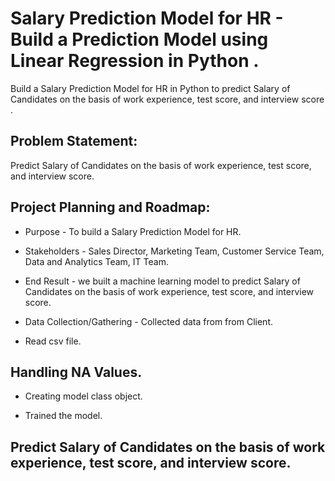# Salary Prediction Model for HR - Build a Prediction Model using Linear Regression in Python .

Build a Salary Prediction Model for HR in Python to predict Salary of Candidates on the basis of work experience, test score, and interview score .


## Problem Statement:
Predict Salary of Candidates on the basis of work experience, test score, and interview score.

## Project Planning and Roadmap:

- Purpose - To build a Salary Prediction Model for HR.

- Stakeholders - Sales Director, Marketing Team, Customer Service Team, Data and Analytics Team, IT Team. 

- End Result - we built a machine learning model to predict Salary of Candidates on the basis of work experience, test score, and interview score.

- Data Collection/Gathering - Collected data from from Client. 

- Read csv file.

## Handling NA Values.


- Creating model class object.

- Trained the model.

## Predict Salary of Candidates on the basis of work experience, test score, and interview score.



